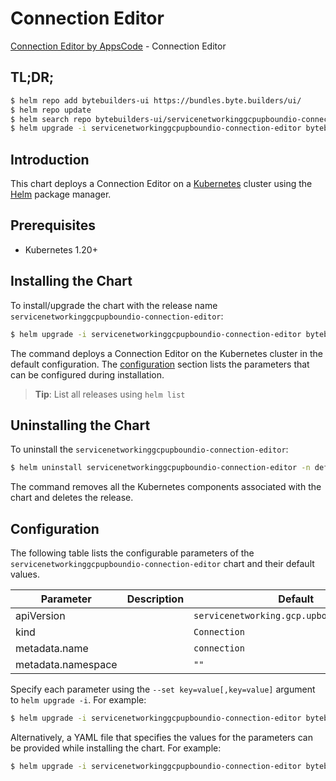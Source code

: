 # Connection Editor

[Connection Editor by AppsCode](https://byte.builders) - Connection Editor

## TL;DR;

```bash
$ helm repo add bytebuilders-ui https://bundles.byte.builders/ui/
$ helm repo update
$ helm search repo bytebuilders-ui/servicenetworkinggcpupboundio-connection-editor --version=v0.4.18
$ helm upgrade -i servicenetworkinggcpupboundio-connection-editor bytebuilders-ui/servicenetworkinggcpupboundio-connection-editor -n default --create-namespace --version=v0.4.18
```

## Introduction

This chart deploys a Connection Editor on a [Kubernetes](http://kubernetes.io) cluster using the [Helm](https://helm.sh) package manager.

## Prerequisites

- Kubernetes 1.20+

## Installing the Chart

To install/upgrade the chart with the release name `servicenetworkinggcpupboundio-connection-editor`:

```bash
$ helm upgrade -i servicenetworkinggcpupboundio-connection-editor bytebuilders-ui/servicenetworkinggcpupboundio-connection-editor -n default --create-namespace --version=v0.4.18
```

The command deploys a Connection Editor on the Kubernetes cluster in the default configuration. The [configuration](#configuration) section lists the parameters that can be configured during installation.

> **Tip**: List all releases using `helm list`

## Uninstalling the Chart

To uninstall the `servicenetworkinggcpupboundio-connection-editor`:

```bash
$ helm uninstall servicenetworkinggcpupboundio-connection-editor -n default
```

The command removes all the Kubernetes components associated with the chart and deletes the release.

## Configuration

The following table lists the configurable parameters of the `servicenetworkinggcpupboundio-connection-editor` chart and their default values.

|     Parameter      | Description |                        Default                        |
|--------------------|-------------|-------------------------------------------------------|
| apiVersion         |             | <code>servicenetworking.gcp.upbound.io/v1beta1</code> |
| kind               |             | <code>Connection</code>                               |
| metadata.name      |             | <code>connection</code>                               |
| metadata.namespace |             | <code>""</code>                                       |


Specify each parameter using the `--set key=value[,key=value]` argument to `helm upgrade -i`. For example:

```bash
$ helm upgrade -i servicenetworkinggcpupboundio-connection-editor bytebuilders-ui/servicenetworkinggcpupboundio-connection-editor -n default --create-namespace --version=v0.4.18 --set apiVersion=servicenetworking.gcp.upbound.io/v1beta1
```

Alternatively, a YAML file that specifies the values for the parameters can be provided while
installing the chart. For example:

```bash
$ helm upgrade -i servicenetworkinggcpupboundio-connection-editor bytebuilders-ui/servicenetworkinggcpupboundio-connection-editor -n default --create-namespace --version=v0.4.18 --values values.yaml
```
